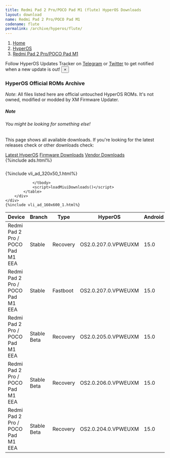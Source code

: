 ```yaml
---
title: Redmi Pad 2 Pro/POCO Pad M1 (flute) HyperOS Downloads
layout: download
name: Redmi Pad 2 Pro/POCO Pad M1
codename: flute
permalink: /archive/hyperos/flute/
---
```

<nav aria-label="breadcrumb">
    <ol class="breadcrumb">
        <li class="breadcrumb-item"><a href="/">Home</a></li>
        <li class="breadcrumb-item"><a href="/hyperos/">HyperOS</a></li>
        <li class="breadcrumb-item active" aria-current="page"><a href="/hyperos/flute/">Redmi Pad 2 Pro/POCO Pad M1</a></li>
    </ol>
</nav>
<div class="alert alert-primary alert-dismissible fade show" role="alert">
    Follow HyperOS Updates Tracker on <a href="https://t.me/MIUIUpdatesTracker" class="alert-link">Telegram</a>
     or <a href="https://twitter.com/MiFwUpdater" class="alert-link">Twitter</a> to get notified when a new update is out!
    <button type="button" class="close" data-dismiss="alert" aria-label="Close">
        <span aria-hidden="true">&times;</span>
    </button>
</div>

### HyperOS Official ROMs Archive
*Note*: All files listed here are official untouched HyperOS ROMs. It's not owned, modified or modded by XM Firmware Updater.
<div class="card">
  <div class="card-body">
    <h5 class="card-title">Note</h5>
    <h6 class="card-subtitle mb-2 text-muted">You might be looking for something else!</h6>
    <p class="card-text">This page shows all available downloads.
     If you're looking for the latest releases check or other downloads check:</p>
    <a href="/hyperos/flute/" class="card-link">Latest HyperOS</a>
    <a href="/firmware/flute/" class="card-link">Firmware Downloads</a>
    <a href="/vendor/flute/" class="card-link">Vendor Downloads</a>
  </div>
</div>
{%include ads.html%}
<div class="row justify-content-center">
    <div class="col-10">
        <div class="table-responsive-md" style="margin-top: 25px;">
            {%include vli_ad_320x50_1.html%}
            <table id="miui" class="display dt-responsive nowrap compact table table-striped table-hover table-sm">
                <thead class="thead-dark">
                    <tr>
                        <th data-ref="device">Device</th>
                        <th data-ref="branch">Branch</th>
                        <th data-ref="type">Type</th>
                        <th data-ref="miui">HyperOS</th>
                        <th data-ref="android">Android</th>
                        <th data-ref="size">Size</th>
                        <th data-ref="size">Date</th>
                        <th data-ref="link">Link</th>
                    </tr>
                </thead>
                <tbody>
                <tr><td>Redmi Pad 2 Pro / POCO Pad M1 EEA</td><td>Stable</td><td>Recovery</td><td>OS2.0.207.0.VPWEUXM</td><td>15.0</td><td>4.9 GB</td><td>2025-09-24</td><td><a href="/hyperos/flute/stable/OS2.0.207.0.VPWEUXM/">Download</a></td></tr>
<tr><td>Redmi Pad 2 Pro / POCO Pad M1 EEA</td><td>Stable</td><td>Fastboot</td><td>OS2.0.207.0.VPWEUXM</td><td>15.0</td><td>6.0 GB</td><td>2025-09-09</td><td><a href="/hyperos/flute/stable/OS2.0.207.0.VPWEUXM/">Download</a></td></tr>
<tr><td>Redmi Pad 2 Pro / POCO Pad M1 EEA</td><td>Stable Beta</td><td>Recovery</td><td>OS2.0.205.0.VPWEUXM</td><td>15.0</td><td>4.8 GB</td><td>2025-09-24</td><td><a href="/hyperos/flute/stable beta/OS2.0.205.0.VPWEUXM/">Download</a></td></tr>
<tr><td>Redmi Pad 2 Pro / POCO Pad M1 EEA</td><td>Stable Beta</td><td>Recovery</td><td>OS2.0.206.0.VPWEUXM</td><td>15.0</td><td>4.8 GB</td><td>2025-09-24</td><td><a href="/hyperos/flute/stable beta/OS2.0.206.0.VPWEUXM/">Download</a></td></tr>
<tr><td>Redmi Pad 2 Pro / POCO Pad M1 EEA</td><td>Stable Beta</td><td>Recovery</td><td>OS2.0.204.0.VPWEUXM</td><td>15.0</td><td>4.9 GB</td><td>None</td><td><a href="/hyperos/flute/stable beta/OS2.0.204.0.VPWEUXM/">Download</a></td></tr>

                </tbody>
                <script>loadMiuiDownloads()</script>
            </table>
        </div>
    </div>
    {%include vli_ad_160x600_1.html%}
</div>
